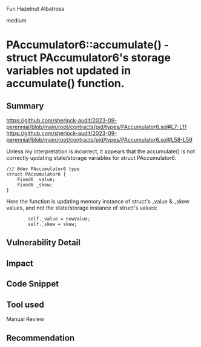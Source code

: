 Fun Hazelnut Albatross

medium

# PAccumulator6::accumulate() - struct PAccumulator6's storage variables not updated in accumulate() function.
## Summary

https://github.com/sherlock-audit/2023-09-perennial/blob/main/root/contracts/pid/types/PAccumulator6.sol#L7-L11
https://github.com/sherlock-audit/2023-09-perennial/blob/main/root/contracts/pid/types/PAccumulator6.sol#L58-L59

Unless my interpretation is incorrect, it appears that the accumulate() is not correctly updating state/storage variables for 
struct PAccumulator6.

```solidity
/// @dev PAccumulator6 type
struct PAccumulator6 {
    Fixed6 _value;
    Fixed6 _skew;
}
```

Here the function is updating memory instance of struct's _value & _skew values, and not the state/storage instance of struct's values:

```solidity
        self._value = newValue;
        self._skew = skew;
```


## Vulnerability Detail

## Impact

## Code Snippet

## Tool used

Manual Review

## Recommendation
